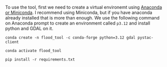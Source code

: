 To use the tool, first we need to create a virtual environemt using [Anaconda or Miniconda](https://www.anaconda.com/download/success). I recommend using Miniconda, but if you have anaconda already installed that is more than enough. We use the following command on Anaconda prompt to create an environment called ```p3.12``` and install python and GDAL on it.

```
conda create -n flood_tool -c conda-forge python=3.12 gdal pystac-client
```

```
conda activate flood_tool
```

```
pip install -r requirements.txt
```
